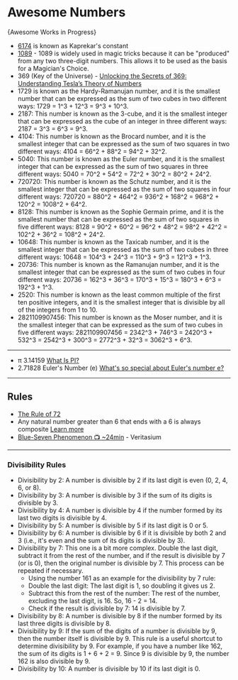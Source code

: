 # Awesome Numbers

{Awesome Works in Progress}

* [6174](https://en.wikipedia.org/wiki/6174_(number)) is known as Kaprekar's constant 
* [1089](https://en.wikipedia.org/wiki/1089_(number)) - 1089 is widely used in magic tricks because it can be "produced" from any two three-digit numbers. This allows it to be used as the basis for a Magician's Choice.
* 369 (Key of the Universe) - [Unlocking the Secrets of 369: Understanding Tesla’s Theory of Numbers](https://brandtamela.medium.com/unlocking-the-secrets-of-369-understanding-teslas-theory-of-numbers-6f051e482b2f)
* 1729 is known as the Hardy-Ramanujan number, and it is the smallest number that can be expressed as the sum of two cubes in two different ways: 1729 = 1^3 + 12^3 = 9^3 + 10^3.
* 2187: This number is known as the 3-cube, and it is the smallest integer that can be expressed as the cube of an integer in three different ways: 2187 = 3^3 = 6^3 = 9^3.
* 4104: This number is known as the Brocard number, and it is the smallest integer that can be expressed as the sum of two squares in two different ways: 4104 = 66^2 + 88^2 = 94^2 + 32^2.
* 5040: This number is known as the Euler number, and it is the smallest integer that can be expressed as the sum of two squares in three different ways: 5040 = 70^2 + 54^2 = 72^2 + 30^2 = 80^2 + 24^2.
* 720720: This number is known as the Schutz number, and it is the smallest integer that can be expressed as the sum of two squares in four different ways: 720720 = 880^2 + 464^2 = 936^2 + 168^2 = 968^2 + 120^2 = 1008^2 + 64^2.
* 8128: This number is known as the Sophie Germain prime, and it is the smallest number that can be expressed as the sum of two squares in five different ways: 8128 = 90^2 + 60^2 = 96^2 + 48^2 = 98^2 + 42^2 = 102^2 + 36^2 = 108^2 + 24^2.
* 10648: This number is known as the Taxicab number, and it is the smallest integer that can be expressed as the sum of two cubes in three different ways: 10648 = 104^3 + 24^3 = 110^3 + 9^3 = 121^3 + 1^3.
* 20736: This number is known as the Ramanujan number, and it is the smallest integer that can be expressed as the sum of two cubes in four different ways: 20736 = 162^3 + 36^3 = 170^3 + 15^3 = 180^3 + 6^3 = 192^3 + 1^3.
* 2520: This number is known as the least common multiple of the first ten positive integers, and it is the smallest integer that is divisible by all of the integers from 1 to 10.
* 2821109907456: This number is known as the Moser number, and it is the smallest integer that can be expressed as the sum of two cubes in five different ways: 2821109907456 = 2342^3 + 746^3 = 2420^3 + 532^3 = 2542^3 + 300^3 = 2772^3 + 32^3 = 3062^3 + 6^3.
-----

* π 3.14159 [What Is PI?](https://www.youtube.com/watch?v=cC0fZ_lkFpQ)
* 2.71828 Euler's Number (e) [What's so special about Euler's number e?](https://www.youtube.com/watch?v=m2MIpDrF7Es)



-----
## Rules

* [The Rule of 72](https://www.investopedia.com/terms/r/ruleof72.asp)
* Any natural number greater than 6 that ends with a 6 is always composite [Learn more](https://byjus.com/maths/composite-numbers/)
* [Blue-Seven Phenomenon 📺 ~24min](https://www.youtube.com/watch?v=d6iQrh2TK98) - Veritasium

-----

### Divisibility Rules
* Divisibility by 2: A number is divisible by 2 if its last digit is even (0, 2, 4, 6, or 8).
* Divisibility by 3: A number is divisible by 3 if the sum of its digits is divisible by 3.
* Divisibility by 4: A number is divisible by 4 if the number formed by its last two digits is divisible by 4.
* Divisibility by 5: A number is divisible by 5 if its last digit is 0 or 5.
* Divisibility by 6: A number is divisible by 6 if it is divisible by both 2 and 3 (i.e., it's even and the sum of its digits is divisible by 3).
* Divisibility by 7: This one is a bit more complex. Double the last digit, subtract it from the rest of the number, and if the result is divisible by 7 (or is 0), then the original number is divisible by 7. This process can be repeated if necessary.
  - Using the number 161 as an example for the divisibility by 7 rule:
  - Double the last digit: The last digit is 1, so doubling it gives us 2.
  - Subtract this from the rest of the number: The rest of the number, excluding the last digit, is 16. So, 16 - 2 = 14.
  - Check if the result is divisible by 7: 14 is divisible by 7.
* Divisibility by 8: A number is divisible by 8 if the number formed by its last three digits is divisible by 8.
* Divisibility by 9: If the sum of the digits of a number is divisible by 9, then the number itself is divisible by 9. This rule is a useful shortcut to determine divisibility by 9. For example, if you have a number like 162, the sum of its digits is 1 + 6 + 2 = 9. Since 9 is divisible by 9, the number 162 is also divisible by 9.
* Divisibility by 10: A number is divisible by 10 if its last digit is 0.



